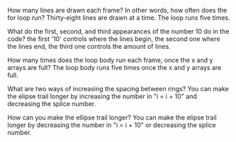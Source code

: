 How many lines are drawn each frame? In other words, how often does the for loop run?
  Thirty-eight lines are drawn at a time. The loop runs five times.
  
What do the first, second, and third appearances of the number 10 do in the code?
  the first '10' controls where the lines begin, the second one where the lines end, the third one controls the amount of lines.


How many times does the loop body run each frame, once the x and y arrays are full?
The loop body runs five times once the x and y arrays are full.

What are two ways of increasing the spacing between rings?
You can make the elipse trail longer by increasing the number in "i = i + 10" and decreasing the splice number.

How can you make the ellipse trail longer?
You can make the elipse trail longer by decreasing the number in "i = i + 10" or decreasing the splice number.
